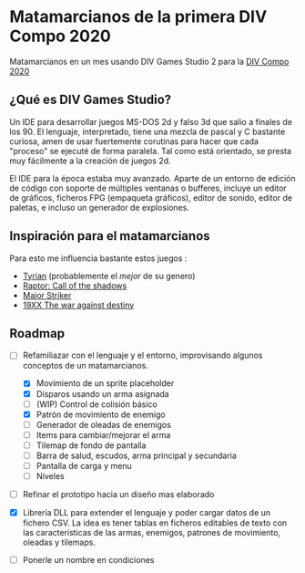 Matamarcianos de la primera DIV Compo 2020
==========================================

Matamarcianos en un mes usando DIV Games Studio 2 para la [DIV Compo 2020](https://divcompo.now.sh/)

## ¿Qué es DIV Games Studio?

Un IDE para desarrollar juegos MS-DOS 2d y falso 3d que salio a finales de los 90.
El lenguaje, interpretado, tiene una mezcla de pascal y C bastante curiosa, amen de usar
fuertemente corutinas para hacer que cada "proceso" se ejecuté de forma paralela.
Tal como está orientado, se presta muy fácilmente a la creación de juegos 2d.

El IDE para la época estaba muy avanzado. Aparte de un entorno de edición de
código con soporte de múltiples ventanas o bufferes, incluye un editor de
gráficos, ficheros FPG (empaqueta gráficos), editor de sonido, editor de
paletas, e incluso un generador de explosiones.

## Inspiración para el matamarcianos

Para esto me influencia bastante estos juegos :

* [Tyrian](http://shorturl.at/mqS79) (probablemente el *mejor* de su genero)
* [Raptor: Call of the shadows](https://es.wikipedia.org/wiki/Raptor:_Call_of_the_Shadows<Paste>)
* [Major Striker](https://es.wikipedia.org/wiki/William_Stryker)
* [19XX The war against destiny](https://en.wikipedia.org/wiki/19XX:_The_War_Against_Destiny)

## Roadmap

- [ ] Refamiliazar con el lenguaje y el entorno, improvisando algunos conceptos
    de un matamarcianos.
    - [x] Movimiento de un sprite placeholder
    - [x] Disparos usando un arma asignada
    - [ ] (WIP) Control de colisión básico
    - [x] Patrón de movimiento de enemigo
    - [ ] Generador de oleadas de enemigos
    - [ ] Items para cambiar/mejorar el arma
    - [ ] Tilemap de fondo de pantalla
    - [ ] Barra de salud, escudos, arma principal y secundaria
    - [ ] Pantalla de carga y menu
    - [ ] Niveles
- [ ] Refinar el prototipo hacia un diseño mas elaborado
- [x] Librería DLL para extender el lenguaje y poder cargar datos de un fichero
    CSV. La idea es tener tablas en ficheros editables de texto con las
    características de las armas, enemigos, patrones de movimiento, oleadas y
    tilemaps.
- [ ] Ponerle un nombre en condiciones

